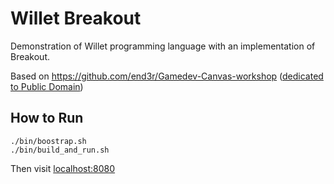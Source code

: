 # Willet Breakout

Demonstration of Willet programming language with an implementation of Breakout.

Based on https://github.com/end3r/Gamedev-Canvas-workshop ([dedicated to Public Domain](https://github.com/end3r/Gamedev-Canvas-workshop/blob/gh-pages/LICENSE))

## How to Run

```
./bin/boostrap.sh
./bin/build_and_run.sh
```

Then visit [localhost:8080](http://localhost:8080)
